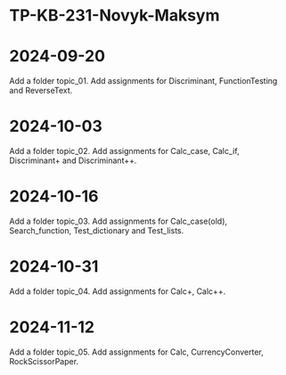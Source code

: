 # TP-KB-231-Novyk-Maksym
# 2024-09-20
Add a folder topic_01. Add assignments for Discriminant, FunctionTesting and ReverseText.

# 2024-10-03
Add a folder topic_02. Add assignments for Calc_case, Calc_if, Discriminant+ and Discriminant++.

# 2024-10-16
Add a folder topic_03. Add assignments for Calc_case(old), Search_function, Test_dictionary and Test_lists.

# 2024-10-31
Add a folder topic_04. Add assignments for Calc+, Calc++.

# 2024-11-12
Add a folder topic_05. Add assignments for Calc, CurrencyConverter, RockScissorPaper.

